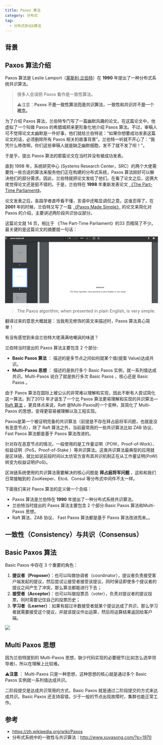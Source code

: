 ```yaml
---
title: Paxos 算法
category: 分布式
tag:
  - 分布式协议&算法
---
```


## 背景



## Paxos 算法介绍

Paxos 算法是 Leslie Lamport（[莱斯利·兰伯特](https://zh.wikipedia.org/wiki/莱斯利·兰伯特)）在 **1990** 年提出了一种分布式系统共识算法。

> 很多人会误把 Paxos 看作是一致性算法。
>
> ⚠️注意：**Paxos 不是一致性算法而是共识算法，一致性和共识并不是一个概念。**

为了介绍 Paxos 算法，兰伯特专门写了一篇幽默风趣的论文。在这篇论文中，他虚拟了一个叫做 Paxos 的希腊城邦来更形象化地介绍  Paxos 算法。不过，审稿人可不觉得论文太幽默是一件好事，他们就给兰伯特说：“如果你想要成功发表这篇论文的话，必须删除所有 Paxos 相关的故事背景”。兰伯特一听就不开心了：“我凭什么修改啊，你们这些审稿人就是缺乏幽默细胞，发不了就不发了呗！”。

于是乎，提出 Paxos 算法的那篇论文在当时并没有被成功发表。

直到 1998 年，系统研究中心 (Systems Research Center，SRC）的两个大佬需要找一些合适的算法来服务他们正在构建的分布式系统，Paxos 算法刚好可以解决他们的部分需求。因此，兰伯特就把论文发给了他们。在看了论文之后，这俩大佬觉得论文还是挺不错的。于是，兰伯特在 **1998** 年重新发表论文 [《The Part-Time Parliament》](http://lamport.azurewebsites.net/pubs/lamport-paxos.pdf)。

论文发表之后，各路学者直呼看不懂，言语中还略显调侃之意。这谁忍得了，在 **2001** 年的时候，兰伯特又写了一篇 [《Paxos Made Simple》](http://lamport.azurewebsites.net/pubs/paxos-simple.pdf) 的论文来简化对 Paxos 的介绍，主要讲述两阶段共识协议部分。

这篇论文就 14 页，相比于 《The Part-Time Parliament》的33 页精简了不少。最关键的是这篇论文的摘要就一句话：

![](./images/paxos/paxos-made-simple.png)

> The Paxos algorithm, when presented in plain English, is very simple.

翻译过来的意思大概就是：当我用无修饰的英文来描述时，Paxos 算法真心简单！

有没有感觉到来自兰伯特大佬满满地嘲讽的味道？

兰伯特当时提出的 Paxos 算法主要包含 2 个部分:

- **Basic Paxos 算法** ： 描述的是多节点之间如何就某个值(提案 Value)达成共识。
- **Multi-Paxos 思想** ： 描述的是执行多个 Basic Paxos 实例，就一系列值达成共识。Multi-Paxos 说白了就是执行多次 Basic Paxos ，核心还是 Basic Paxos 。

由于 Paxos 算法在国际上被公认的非常难以理解和实现，因此不断有人尝试简化这一算法。到了2013 年才诞生了一个比 Paxos 算法更易理解和实现的共识算法—[Raft 算法](https://javaguide.cn/distributed-system/theorem&algorithm&protocol/raft-algorithm.html) 。更具体点来说，Raft 是Multi-Paxos的一个变种，其简化了 Multi-Paxos 的思想，变得更容易被理解以及工程实现。

Paxos是第一个被证明完备的共识算法（前提是不存在拜占庭将军问题，也就是没有恶意节点），除了 Raft 算法之外，当前最常用的一些共识算法比如 ZAB 协议、 Fast Paxos 算法都是基于 Paxos 算法改进的。

针对存在恶意节点的情况，一般使用的是工作量证明（POW，Proof-of-Work）、权益证明（PoS，Proof-of-Stake ）等共识算法。这类共识算法最典型的应用就是区块链，就比如说前段时间以太坊官方宣布其共识机制正在从工作量证明(PoW)转变为权益证明(PoS)。

区块链系统使用的共识算法需要解决的核心问题是 **拜占庭将军问题** ，这和和我们日常接触到的 ZooKeeper、Etcd、Consul 等分布式中间件不太一样。

下面我们来对 Paxos 算法的定义做一个总结：

- Paxos 算法是兰伯特在 **1990** 年提出了一种分布式系统共识算法。
- 兰伯特当时提出的 Paxos 算法主要包含 2 个部分:Basic Paxos 算法和Multi-Paxos 思想。
- Raft 算法、ZAB 协议、 Fast Paxos 算法都是基于 Paxos 算法改进而来。。

## 一致性（Consistency）与共识（Consensus）



## Basic Paxos 算法

Basic Paxos 中存在 3 个重要的角色：

1. **提议者（Proposer）**：也可以叫做协调者（coordinator），提议者负责接受客户端发起的提议，然后尝试让接受者接受该提议，同时保证即使多个提议者的提议之间产生了冲突，那么算法都能进行下去；
2. **接受者（Acceptor）**：也可以叫做投票员（voter），负责对提议者的提议投票，同时需要记住自己的投票历史；
3. **学习者（Learner）**：如果有超过半数接受者就某个提议达成了共识，那么学习者就需要接受这个提议，并就该提议作出运算，然后将运算结果返回给客户端。

![](https://img-blog.csdnimg.cn/20210603145613753.png)

## Multi Paxos 思想

因为兰伯特提到的 Multi-Paxos 思想，缺少代码实现的必要细节(比如怎么选举领导者)，所以在理解上比较难。

⚠️**注意** ： Multi-Paxos 只是一种思想，这种思想的核心就是通过多个 Basic Paxos 实例就一系列值达成共识。

二阶段提交是达成共识常用的方式，Basic Paxos 就是通过二阶段提交的方式来达成共识。Basic Paxos 还支持容错，少于一般的节点出现故障时，集群也能正常工作。

## 参考

- https://zh.wikipedia.org/wiki/Paxos
- 分布式系统中的一致性与共识算法：http://www.xuyasong.com/?p=1970
